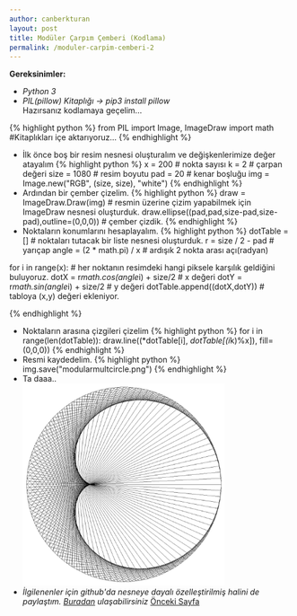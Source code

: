 ```yaml
---
author: canberkturan
layout: post
title: Modüler Çarpım Çemberi (Kodlama)
permalink: /moduler-carpim-cemberi-2
---
```

**Gereksinimler:**<br/>
- _Python 3_
- _PIL(pillow) Kitaplığı -> pip3 install pillow_
<br/>Hazırsanız kodlamaya geçelim...

{% highlight python %}
from PIL import Image, ImageDraw
import math
#Kitaplıkları içe aktarıyoruz...
{% endhighlight %}

- İlk önce boş bir resim nesnesi oluşturalım ve değişkenlerimize değer atayalım
{% highlight python %}
x = 200 # nokta sayısı
k = 2 # çarpan değeri
size = 1080 # resim boyutu
pad = 20 # kenar boşluğu
img = Image.new("RGB", (size, size), "white")
{% endhighlight %}
- Ardından bir çember çizelim.
{% highlight python %}
draw = ImageDraw.Draw(img) # resmin üzerine çizim yapabilmek için ImageDraw nesnesi oluşturduk.
draw.ellipse((pad,pad,size-pad,size-pad),outline=(0,0,0)) # çember çizdik.
{% endhighlight %}
- Noktaların konumlarını hesaplayalım.
{% highlight python %} 
dotTable = [] # noktaları tutacak bir liste nesnesi oluşturduk.
r = size / 2 - pad # yarıçap
angle = (2 * math.pi) / x # ardışık 2 nokta arası açı(radyan)
    
for i in range(x): # her noktanın resimdeki hangi piksele karşılık geldiğini buluyoruz.
    dotX = r*math.cos(angle*i) + size/2 # x değeri
    dotY = r*math.sin(angle*i) + size/2 # y değeri
    dotTable.append((dotX,dotY)) # tabloya (x,y) değeri ekleniyor.
    
{% endhighlight %}
- Noktaların arasına çizgileri çizelim
{% highlight python %}
for i in range(len(dotTable)):
    draw.line((*dotTable[i], *dotTable[(i*k)%x]), fill=(0,0,0))
{% endhighlight %}
- Resmi kaydedelim.
{% highlight python %}
img.save("modularmultcircle.png")
{% endhighlight %}
- Ta daaa..
<br/><img src="/assets/modmultcircle.png" style="width: 360px; height:auto"/>
- _İlgilenenler için github'da nesneye dayalı özelleştirilmiş halini de paylaştım. <a href="https://github.com/canberkturan/PythonProjects/blob/master/ModularMultiplicationCircle.py">Buradan</a> ulaşabilirsiniz_
<a href="/moduler-carpim-cemberi">Önceki Sayfa</a>
